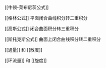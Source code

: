 ---
---

[[牛顿-莱布尼茨公式]]

[[格林公式]] 平面闭合曲线积分转二重积分

[[高斯公式]] 闭合曲面积分转三重积分

[[斯托克斯公式]] 曲面上闭合曲线积分转二重积分

[[通量]] 和 [[散度]]

[[环流量]] 和 [[旋度]]
